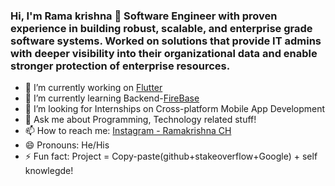 ### Hi, I'm Rama krishna 👋 Software Engineer with proven experience in building robust, scalable, and enterprise grade software systems. Worked on solutions that provide IT admins with deeper visibility into their organizational data and enable stronger protection of enterprise resources.

- 🔭 I’m currently working on [Flutter](https://flutter.dev/)
- 🌱 I’m currently learning Backend-[FireBase](https://firebase.google.com/)
- 🤔 I’m looking for Internships on Cross-platform Mobile App Development
- 💬 Ask me about Programming, Technology related stuff!
- 📫 How to reach me: [Instagram - Ramakrishna CH](https://www.instagram.com/ram_krizz_roczzz/)
- 😄 Pronouns: He/His
- ⚡ Fun fact: Project = Copy-paste(github+stakeoverflow+Google) + self knowlegde!

